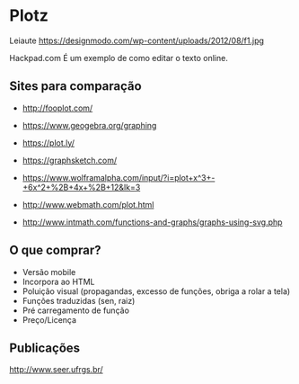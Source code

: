 Plotz
=========================

Leiaute
https://designmodo.com/wp-content/uploads/2012/08/f1.jpg


Hackpad.com
É um exemplo de como editar o texto online.

Sites para comparação
----------------------

* http://fooplot.com/
* https://www.geogebra.org/graphing

* https://plot.ly/
* https://graphsketch.com/
* https://www.wolframalpha.com/input/?i=plot+x^3+-+6x^2+%2B+4x+%2B+12&lk=3
* http://www.webmath.com/plot.html
* http://www.intmath.com/functions-and-graphs/graphs-using-svg.php


O que comprar?
----------------

* Versão mobile
* Incorpora ao HTML
* Poluição visual (propagandas, excesso de funções, obriga a rolar a tela)
* Funções traduzidas (sen, raiz)
* Pré carregamento de função
* Preço/Licença


Publicações
--------------------------
http://www.seer.ufrgs.br/